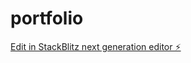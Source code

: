 # portfolio

[Edit in StackBlitz next generation editor ⚡️](https://stackblitz.com/~/github.com/samarth-sudo/portfolio)